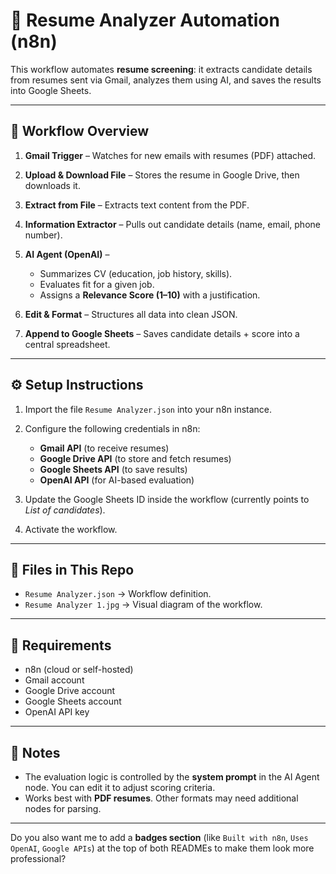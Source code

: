 # 📄 Resume Analyzer Automation (n8n)

This workflow automates **resume screening**: it extracts candidate details from resumes sent via Gmail, analyzes them using AI, and saves the results into Google Sheets.

---

## 🚀 Workflow Overview

1. **Gmail Trigger** – Watches for new emails with resumes (PDF) attached.
2. **Upload & Download File** – Stores the resume in Google Drive, then downloads it.
3. **Extract from File** – Extracts text content from the PDF.
4. **Information Extractor** – Pulls out candidate details (name, email, phone number).
5. **AI Agent (OpenAI)** –

   * Summarizes CV (education, job history, skills).
   * Evaluates fit for a given job.
   * Assigns a **Relevance Score (1–10)** with a justification.
6. **Edit & Format** – Structures all data into clean JSON.
7. **Append to Google Sheets** – Saves candidate details + score into a central spreadsheet.

---

## ⚙️ Setup Instructions

1. Import the file `Resume Analyzer.json` into your n8n instance.
2. Configure the following credentials in n8n:

   * **Gmail API** (to receive resumes)
   * **Google Drive API** (to store and fetch resumes)
   * **Google Sheets API** (to save results)
   * **OpenAI API** (for AI-based evaluation)
3. Update the Google Sheets ID inside the workflow (currently points to *List of candidates*).
4. Activate the workflow.

---

## 📂 Files in This Repo

* `Resume Analyzer.json` → Workflow definition.
* `Resume Analyzer 1.jpg` → Visual diagram of the workflow.

---

## 🔑 Requirements

* n8n (cloud or self-hosted)
* Gmail account
* Google Drive account
* Google Sheets account
* OpenAI API key

---

## 📌 Notes

* The evaluation logic is controlled by the **system prompt** in the AI Agent node. You can edit it to adjust scoring criteria.
* Works best with **PDF resumes**. Other formats may need additional nodes for parsing.

---

Do you also want me to add a **badges section** (like `Built with n8n`, `Uses OpenAI`, `Google APIs`) at the top of both READMEs to make them look more professional?
